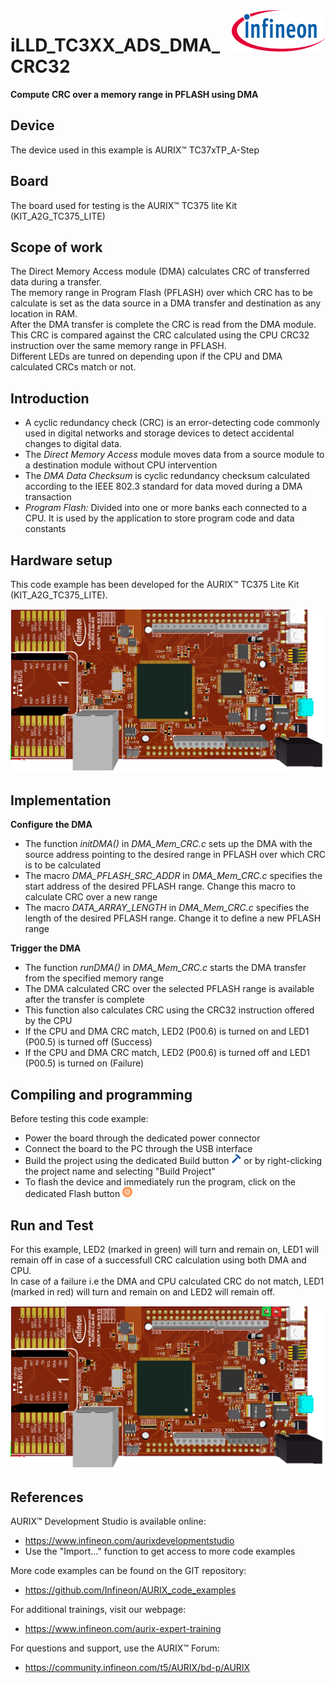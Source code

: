 <img src="./Images/IFX_LOGO_600.gif" align="right" width="150" />  

# iLLD_TC3XX_ADS_DMA_CRC32
**Compute CRC over a memory range in PFLASH using DMA**

## Device  
The device used in this example is AURIX™ TC37xTP_A-Step

## Board  
The board used for testing is the AURIX™ TC375 lite Kit (KIT_A2G_TC375_LITE)  

## Scope of work
The Direct Memory Access module (DMA) calculates CRC of transferred data during a transfer.  
The memory range in Program Flash (PFLASH) over which CRC has to be calculate is set as the data source in a DMA transfer and destination as any location in RAM.  
After the DMA transfer is complete the CRC is read from the DMA module.  
This CRC is compared against the CRC calculated using the CPU CRC32 instruction over the same memory range in PFLASH.  
Different LEDs are tunred on depending upon if the CPU and DMA calculated CRCs match or not.  

## Introduction  
- A cyclic redundancy check (CRC) is an error-detecting code commonly used in digital networks and storage devices to detect accidental changes to digital data.
- The *Direct Memory Access* module moves data from a source module to a destination module without CPU intervention
- The *DMA Data Checksum* is cyclic redundancy checksum calculated according to the IEEE 802.3 standard for data moved during a DMA transaction
- *Program Flash:* Divided into one or more banks each connected to a CPU. It is used by the application to store program code and data constants

## Hardware setup  
This code example has been developed for the AURIX™ TC375 Lite Kit (KIT_A2G_TC375_LITE).  

<img src="./Images/Aurix_Top.PNG" width="600" />   

## Implementation  
**Configure the DMA**  
- The function *initDMA()* in *DMA_Mem_CRC.c* sets up the DMA with the source address pointing to the desired range in PFLASH over which CRC is to be calculated  
- The macro *DMA_PFLASH_SRC_ADDR* in *DMA_Mem_CRC.c* specifies the start address of the desired PFLASH range. Change this macro to calculate CRC over a new range  
- The macro *DATA_ARRAY_LENGTH* in *DMA_Mem_CRC.c* specifies the length of the desired PFLASH range. Change it to define a new PFLASH range  

**Trigger the DMA**  
- The function *runDMA()* in *DMA_Mem_CRC.c* starts the DMA transfer from the specified memory range
- The DMA calculated CRC over the selected PFLASH range is available after the transfer is complete
- This function also calculates CRC using the CRC32 instruction offered by the CPU
- If the CPU and DMA CRC match, LED2 (P00.6) is turned on and LED1 (P00.5) is turned off (Success)
- If the CPU and DMA CRC match, LED2 (P00.6) is turned off and LED1 (P00.5) is turned on (Failure)

## Compiling and programming
Before testing this code example:
- Power the board through the dedicated power connector
- Connect the board to the PC through the USB interface
- Build the project using the dedicated Build button <img src="./Images/build_activeproj.gif" /> or by right-clicking the project name and selecting "Build Project"
- To flash the device and immediately run the program, click on the dedicated Flash button <img src="./Images/micro.png" />  

## Run and Test  
For this example, LED2 (marked in green) will turn and remain on, LED1 will remain off in case of a successfull CRC calculation using both DMA and CPU.  
In case of a failure i.e the DMA and CPU calculated CRC do not match, LED1 (marked in red) will turn and remain on and LED2 will remain off.    

<img src="./Images/Aurix_Top_Leds.PNG" width="600" />  

## References  

AURIX™ Development Studio is available online:  
- <https://www.infineon.com/aurixdevelopmentstudio>  
- Use the "Import..." function to get access to more code examples  

More code examples can be found on the GIT repository:  
- <https://github.com/Infineon/AURIX_code_examples>  

For additional trainings, visit our webpage:  
- <https://www.infineon.com/aurix-expert-training>  

For questions and support, use the AURIX™ Forum:  
- <https://community.infineon.com/t5/AURIX/bd-p/AURIX>  
